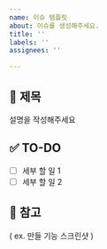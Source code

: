```yaml
---
name: 이슈 템플릿
about: 이슈를 생성해주세요.
title: ''
labels: ''
assignees: ''

---
```


## 🧾 제목
설명을 작성해주세요

## ✅ TO-DO
- [ ] 세부 할 일 1
- [ ] 세부 할 일 2

## 📎 참고
( ex. 만들 기능 스크린샷 )
